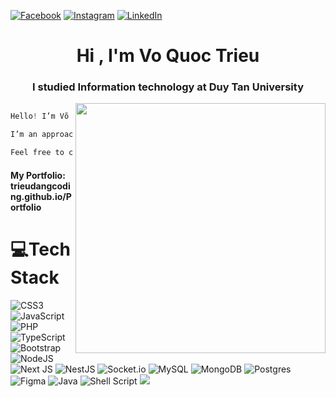 
[![Facebook](https://img.shields.io/badge/Facebook-%231877F2.svg?logo=Facebook&logoColor=white)](https://facebook.com/https://www.facebook.com/quoctrieu.vo.5458) [![Instagram](https://img.shields.io/badge/Instagram-%23E4405F.svg?logo=Instagram&logoColor=white)](https://instagram.com/https://instagram.com/triuvo_/) [![LinkedIn](https://img.shields.io/badge/LinkedIn-%230077B5.svg?logo=linkedin&logoColor=white)](https://linkedin.com/in/https://www.linkedin.com/in/qu%E1%BB%91c-tri%E1%BB%87u-v%C3%B5-55bb3b310/) 

<h1 align="center">Hi , I'm Vo Quoc Trieu</h1>
<h3 align="center">I studied Information technology at Duy Tan University</h3>
<img align="right"
    src="https://scontent.fdad3-5.fna.fbcdn.net/v/t39.30808-6/247865471_424602709217960_5872870518716804099_n.jpg?_nc_cat=107&ccb=1-7&_nc_sid=a5f93a&_nc_eui2=AeEi3jt-YGhHkGymR99icD-Mm4T3pNp7RbObhPek2ntFs3WeBgqGTCFu8cPH2mXc0G1yK9WvH-HgOLbxX0ZYy_85&_nc_ohc=ECcn5blCUvgQ7kNvgHGhAHP&_nc_ht=scontent.fdad3-5.fna&oh=00_AYDIk-60fWO0gpT2Iza-O40PzACVQnD3aGXqDd6rB7nFaw&oe=66D4A9A0"
    width="400">

```js

Hello! I’m Võ Quốc Triệu, but you can call me TriuVo. I’m currently learning and exploring technologies like Next.js, NestJS, and PostgreSQL. While I may not have extensive experience yet, my passion for programming is immense.

I’m an approachable person and always eager to learn. My goal is to become a skilled developer to support my family and build a better life for myself.

Feel free to connect with me through the social media links above. I look forward to collaborating and learning with the programming community!
```
<h4 link>
  My Portfolio: trieudangcoding.github.io/Portfolio
</h4>



# 💻Tech Stack
![CSS3](https://img.shields.io/badge/css3-%231572B6.svg?style=for-the-badge&logo=css3&logoColor=white) ![JavaScript](https://img.shields.io/badge/javascript-%23323330.svg?style=for-the-badge&logo=javascript&logoColor=%23F7DF1E) ![PHP](https://img.shields.io/badge/php-%23777BB4.svg?style=for-the-badge&logo=php&logoColor=white) ![TypeScript](https://img.shields.io/badge/typescript-%23007ACC.svg?style=for-the-badge&logo=typescript&logoColor=white) ![Bootstrap](https://img.shields.io/badge/bootstrap-%23563D7C.svg?style=for-the-badge&logo=bootstrap&logoColor=white) ![NodeJS](https://img.shields.io/badge/node.js-6DA55F?style=for-the-badge&logo=node.js&logoColor=white) ![Next JS](https://img.shields.io/badge/Next-black?style=for-the-badge&logo=next.js&logoColor=white) ![NestJS](https://img.shields.io/badge/nestjs-%23E0234E.svg?style=for-the-badge&logo=nestjs&logoColor=white) ![Socket.io](https://img.shields.io/badge/Socket.io-black?style=for-the-badge&logo=socket.io&badgeColor=010101) ![MySQL](https://img.shields.io/badge/mysql-%2300f.svg?style=for-the-badge&logo=mysql&logoColor=white) ![MongoDB](https://img.shields.io/badge/MongoDB-%234ea94b.svg?style=for-the-badge&logo=mongodb&logoColor=white) ![Postgres](https://img.shields.io/badge/postgres-%23316192.svg?style=for-the-badge&logo=postgresql&logoColor=white) 	![Figma](https://img.shields.io/badge/figma-%23F24E1E.svg?style=for-the-badge&logo=figma&logoColor=white) ![Java](https://img.shields.io/badge/java-%23ED8B00.svg?style=for-the-badge&logo=java&logoColor=white) ![Shell Script](https://img.shields.io/badge/shell_script-%23121011.svg?style=for-the-badge&logo=gnu-bash&logoColor=white)
[![](https://visitcount.itsvg.in/api?id=triudangcoding&icon=0&color=0)](https://visitcount.itsvg.in)


